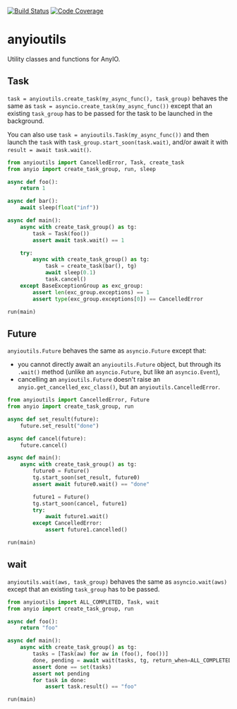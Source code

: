 [![Build Status](https://github.com/davidbrochart/anyioutils/actions/workflows/test.yml/badge.svg?query=branch%3Amain++)](https://github.com/davidbrochart/anyioutils/actions/workflows/test.yml/badge.svg?query=branch%3Amain++)
[![Code Coverage](https://img.shields.io/badge/coverage-100%25-green)](https://img.shields.io/badge/coverage-100%25-green)

# anyioutils

Utility classes and functions for AnyIO.

## Task

`task = anyioutils.create_task(my_async_func(), task_group)` behaves the same as `task = asyncio.create_task(my_async_func())` except that an existing `task_group` has to be passed for the task to be launched in the background.

You can also use `task = anyioutils.Task(my_async_func())` and then launch the `task` with `task_group.start_soon(task.wait)`, and/or await it with `result = await task.wait()`.

```py
from anyioutils import CancelledError, Task, create_task
from anyio import create_task_group, run, sleep

async def foo():
    return 1

async def bar():
    await sleep(float("inf"))

async def main():
    async with create_task_group() as tg:
        task = Task(foo())
        assert await task.wait() == 1

    try:
        async with create_task_group() as tg:
            task = create_task(bar(), tg)
            await sleep(0.1)
            task.cancel()
    except BaseExceptionGroup as exc_group:
        assert len(exc_group.exceptions) == 1
        assert type(exc_group.exceptions[0]) == CancelledError

run(main)
```

## Future

`anyioutils.Future` behaves the same as `asyncio.Future` except that:
- you cannot directly await an `anyioutils.Future` object, but through its `.wait()` method (unlike an `asyncio.Future`, but like an `asyncio.Event`),
- cancelling an `anyioutils.Future` doesn't raise an `anyio.get_cancelled_exc_class()`, but an `anyioutils.CancelledError`.

```py
from anyioutils import CancelledError, Future
from anyio import create_task_group, run

async def set_result(future):
    future.set_result("done")

async def cancel(future):
    future.cancel()

async def main():
    async with create_task_group() as tg:
        future0 = Future()
        tg.start_soon(set_result, future0)
        assert await future0.wait() == "done"

        future1 = Future()
        tg.start_soon(cancel, future1)
        try:
            await future1.wait()
        except CancelledError:
            assert future1.cancelled()

run(main)
```

## wait

`anyioutils.wait(aws, task_group)` behaves the same as `asyncio.wait(aws)` except that an existing `task_group` has to be passed.

```py
from anyioutils import ALL_COMPLETED, Task, wait
from anyio import create_task_group, run

async def foo():
    return "foo"

async def main():
    async with create_task_group() as tg:
        tasks = [Task(aw) for aw in (foo(), foo())]
        done, pending = await wait(tasks, tg, return_when=ALL_COMPLETED)
        assert done == set(tasks)
        assert not pending
        for task in done:
            assert task.result() == "foo"

run(main)
```
